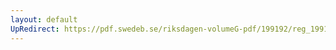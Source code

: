 ```yaml
---
layout: default
UpRedirect: https://pdf.swedeb.se/riksdagen-volumeG-pdf/199192/reg_199192/reg_199192_0983.pdf
---
```

